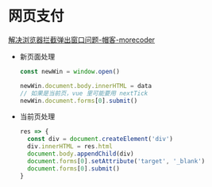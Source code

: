# 网页支付

[解决浏览器拦截弹出窗口问题-帽客-morecoder](http://www.morecoder.com/article/1084428.html)

- 新页面处理

  ```js
  const newWin = window.open()

  newWin.document.body.innerHTML = data
  // 如果是当前页，vue 里可能要用 nextTick
  newWin.document.forms[0].submit()
  ```

- 当前页处理

  ```js
  res => {
    const div = document.createElement('div')
    div.innerHTML = res.html
    document.body.appendChild(div)
    document.forms[0].setAttribute('target', '_blank')
    document.forms[0].submit()
  }
  ```
